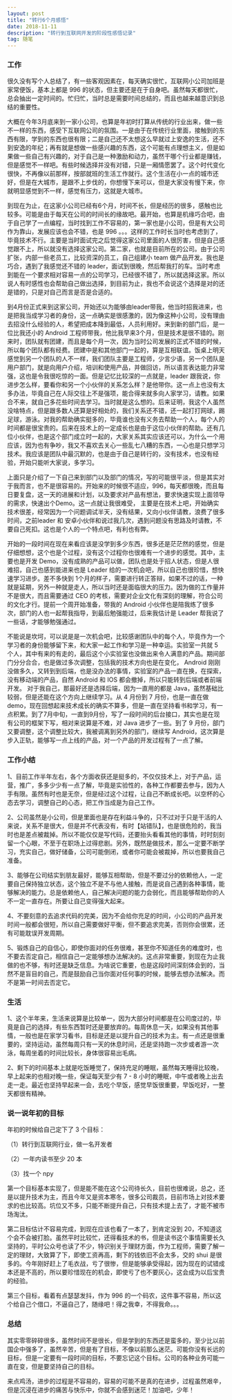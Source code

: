 ```yaml
---
layout: post
title: "转行6个月感悟"
date: 2018-11-11
description: "转行到互联网开发的阶段性感悟记录"
tag: 随笔
---
```

### 工作

很久没有写个人总结了，有一些客观因素在，每天确实很忙，互联网小公司加班是家常便饭，基本上都是 996 的状态，但主要还是在于自身吧。虽然每天都很忙，总会抽出一定时间的。忙归忙，当时总是需要时间总结的，而且也越来越意识到总结的重要性。

大概在今年3月底来到一家小公司，也算是年初时打算从传统的行业出来，做一些不一样的东西，感受下互联网公司的氛围。一是由于在传统行业里面，接触到的东西有限，学到的东西也很有限；二是自己还不太想这么早就过上安逸的生活，还不到安逸的年纪；再有就是想做一些感兴趣的东西，这个可能有点理想主义，但是如果做一些自己有兴趣的，对于自己是一种激励和动力，虽然干哪个行业都是赚钱，但是感觉不一样吧。有些时候选择并没有对错，只是一厢情愿罢了。这个时代变化很快，不再像以前那样，按部就班的生活工作就行。这个生活在小一点的城市还好，但是在大城市，是跟不上步伐的，你想慢下来可以，但是大家没有慢下来，你就明显感觉到不一样，感觉有压力，这就是大城市。


到现在为止，在这家小公司已经有6个月，时间不长，但是经历的很多，感触也比较多。可能是由于每天在公司的时间长的缘故吧。最开始，也算是机缘巧合吧，由于自己学了一点编程，当时找到工作不容易的，第一家也是小公司，但是有大公司作为靠山，发展应该也会不错，也是 996 。。。这样的工作时长当时也考虑到了，毕竟技术不行。主要是当时面试完之后觉得这家公司里面的人很厉害，但是自己感觉跟不上，所以就没有选择这家公司。第二家，也就是目前所在的公司。由于公司扩张，内部一些老员工，比较资深的员工，自己组建小 team 做产品开发。我也是巧合，遇到了我感觉还不错的 leader，面试到很晚，然后帮我打的车。当时考虑到能在一个要求相对容易一点的公司学习，已经很不错了，所以就选择这家。所以说人有时感性也会帮助自己做出选择，到目前为止，我也不会说这个选择是对的还是错的，只是对自己而言是否是合适的。

到4月份正式来到这家公司，开始还以为能够由leader带我，他当时招我进来，也是把我当成学习者的身份，这一点确实是很感激的，因为像这种小公司，没有理由去招没什么经验的人，希望把成本降到最低，人员利用好。来到新的部门后，是一位比我还小的 Android 工程师带我，他比我早来3个月，但是技术是很不错的。刚来时，团队就有团建，而且是每个月一次，因为当时公司发展的正式不错的时候，所以每个团队都有经费。团建中是和其他部门一起的，算是互相联谊。饭桌上明天感觉到另一个团队的人不一样，我们团队主要是工程师，少言少语，另一个团队是用户部门，就是向用户介绍，培训和使用产品，并做回访，所以语言表达能力非常强，这也是令我很吃惊的一面。但是记忆比较深的一点就是，leader 跟我说，你进步怎么样，要看你和另一个小伙伴的关系怎么样？是他带你。这一点上也没有太多办法，毕竟自己在人际交往上不是强项，能合得来就多向人家学习，请教。如果合不来，就自己多花些时间去学习。当时就是这么想的。后来证明，我这个人虽然没啥特点，但是跟多数人还算是好相处的，我们关系还不错，还一起打打网球，踢足球，游泳。对我的帮助确实挺多的，毕竟谁也没有义务去帮助一个人，每个人的时间都是很宝贵的。后来在技术上的一定成长也是由于这位小伙伴的帮助。还有几位小伙伴，也是这个部门成立时一起的，大家关系其实应该还可以，为什么一个用应该，因为也有争吵，我又不喜欢去关心一些乱七八糟的东西，一心也是只想学习技术。我应该是团队中最沉默的，也是由于自己是转行的，没有技术，也没有经验，开始只能听大家说，多学习。

上面只是介绍了一下自己来到部门以及部门的情况，写的可能很平淡，但是其实对于我而言，也不是很容易的。开始来的时候很不适应，996，每天都很晚，而且每日要复盘，这一天的进展和计划，以及要求对产品有想法，要求快速实现上面领导的需求，快速出个Demo。这一点就让我很难受， 主要是在技术上吧，开始确实技术很差，经常因为一个问题调试半天，没有结果，又向小伙伴请教，浪费了很多时间，之前leader 和 安卓小伙伴和说过我几次，遇到问题没有思路及时请教，不要自己死扣。这也是个人的一个特点吧，有利也有弊。

开始的一段时间在现在来看应该是没学到多少东西，很多还是茫茫然的感觉，但是仔细想想，这个也是个过程，没有这个过程你也很难有一个进步的感觉。其中，主要也是开发 Demo，没有成熟的产品可以做，团队也是处于招人状态，但是人很难招，自己也感到能进来也是 Leader 给的一次机会吧，所以自己也很珍惜，想快速学习进步。差不多快到 1个月的样子，需要进行转正答辩，如果不过的话，一种就是延期，另外一种就是走人，所以当时还是面临很大的压力。因为做的工作量并不是很大，而且需要通过 CEO 的考核，需要对企业文化有深刻的理解，符合公司的文化才行。提前一个周开始准备，带我的 Android 小伙伴也是陪我练了很多次，部门的人也一起帮我指导，到最后勉强能过，后来我估计是 Leader 帮我说了一些话，才能够勉强通过。

不能说是坎坷，可以说是是一次机会吧，比较感谢团队中的每个人，毕竟作为一个学习者的身份能够留下来，和大家一起工作和学习是一种幸运。实验室一共就 5 个人，其中有来的有走的，最后这个小实验室也没做出来令人满意的产品。期间部门分分合合，也是做过多次调整，包括我的技术方向也是在变化， Android 刚刚没做多久，又转到到后端，也是没办法的事情，实验室的产品一直在换，在探索，没有移动端的产品，自然 Android 和 IOS 都会撤掉，所以只能转到后端或者前端开发。
对于我自己，那最好还是选择后端，因为一直用的都是 Java，虽然基础比较弱，但是还能在这个方向上继续学习。从 4 月份到 7 月份，也是一直在做 demo，现在回想起来技术成长的确实不算多，但是一直在坚持看书和学习，有一点积累。到了7月中旬，一直到9月份，写了一段时间的后台接口，其实也是在现有公司的框架下写，相对来说算是不难，对 Java 进步了一些。到了 9 月份，部门又要调整，这个调整比较大，我被调离到另外的部门，继续写 Android，这次算是步入正轨，能够写一点上线的产品，对一个产品的开发过程有了一点了解。

### 工作小结

1、目前工作半年左右，各个方面收获还是挺多的，不仅仅技术上，对于产品，运营，推广，多多少少有一点了解，毕竟是实验性的，各种工作都要去参与，因为人手有限。虽然有时也是无奈，但是经过这个过程，让自己不断成长吧。以空杯的心态去学习，调整自己的心态，把工作当成是为自己工作。

2、公司虽然是小公司，但是里面也是存在利益斗争的，只不过对于只是干活的人来说，关系不是很大，但是并不代表没有，有时【站错队】，也是很危险的，我当时也是差点被裁掉。所以不能仅仅是写代码，还要抬头看看其他的事情，时时刻刻留一个心眼，不至于在职场上过得悲剧。另外，既然是做技术，那么一定要不断学习，充实自己，做好储备，公司可能倒闭，或者你可能会被裁掉，所以也要我自己准备。

3、能够在公司结实到朋友最好，能够互相帮助，但是不要过分的依赖他人，一定要自己保持独立状态，这个独立不是不与他人接触，而是说自己遇到各种事情，能够解决的能力。总是依赖他人，自己解决问题的能力会弱化，而且能够帮助你的人不一定一直存在。所要让自己变得强大起来。

4、不要刻意的去追求代码的完美，因为不会给你充足的时间，小公司的产品开发时间一般都会很短，所以自己需要做好平衡，但不要追求完美，否则你会很累，还有可能耽误开发周期。

5、锻炼自己的自信心，即使你面对的任务很难，甚至你不知道任务的难度时，也不要去否定自己，相信自己一定能够想办法解决的。这点非常重要，到现在为止我做的也不够，有时还是缺乏信息。为啥说它重要，也是这段时间深刻体会到的，当然不是盲目的自己，而是鼓励自己当你面对任何事的时候，能够去想办法解决。而不是第一时间去否定它。


### 生活

1、这个半年来，生活来说算是比较单一，因为大部分时间都是在公司度过的，毕竟是自己的选择，有些东西暂时还是要放弃的。每周休息一天，如果没有其他事情，一般也是在家学习看书，目标是还是以提升自己的技术为主。有一点还是很重要的，坚持运动，虽然每周只有一天的休息时间，还是坚持跑一次步或者游一次泳，每周坐着的时间比较长，身体很容易出毛病。


2、剩下的时间基本上就是吃饭睡觉了，保持充足的睡眠，虽然每天睡得比较晚，早上起来的也相对晚一些，保证每天至少有 7 - 8 小时的睡眠，中午或者晚上出去走一走。最近也坚持早起来一会，去吃个早饭，感觉早饭很重要，早饭吃好，一整天都很有精神。


### 说一说年初的目标

年初的时候给自己定下了 3 个目标：

（1）转行到互联网行业，做一名开发者

（2）一年内读书至少 20 本

（3）找一个 npy

第一个目标基本实现了，但是能不能在这个公司待长久，目前也很难说，总之，还是以提升技术为主，而且今年又是资本寒冬，很多公司裁员，目前市场上对技术要求的也比较高。坑位又不多，只能不断提升自己，只有技术提上去了，才能不被市场淘汰。


第二目标估计不容易完成，到现在应该也看了一本了，到肯定没到 20，不知道这个会不会被打脸。虽然平时比较忙，还得看技术的书，但是读书这个事情需要长久坚持的，平时公众号也读了不少，特识别关于理财方面，作为工程师，需要了解一定的理财，大致算了下，即使工资再高，剩下的钱依旧不会太多，交的 shui 是很多的。今年刚好赶上了毛衣战，亏了很惨，但是能够承受得起，因为现在的试错成本还是不高的，所以要珍惜现在的机会，即使亏了也不要灰心，这会成为以后宝贵的经验。

第三个目标，看着有点瑟瑟发抖，作为 996 的一个码农，这件事不容易，所以这个给自己个借口，不逼自己了，随缘吧！得之我幸，不得我命。。。

### 总结

其实零零碎碎很多，虽然时间不是很长，但是学到的东西还是蛮多的，至少比以前国企中强多了，虽然辛苦，但是有了目标，不像以前那么迷茫。可能你没有长远的目标，但是一定要有一段时间的目标，不要忘记这个目标。公司的各种业务可能一直在变，但是要坚持自己的目标。

来点鸡汤，进步的过程是不容易的，容易的可能不是真的在进步，过程虽然艰辛，但是沉浸在进步的痛苦与快乐中，你就不会感到迷茫！加油吧，少年！
